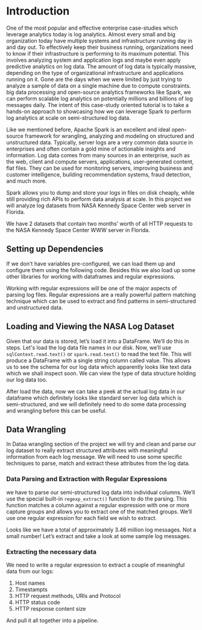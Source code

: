 # Introduction

One of the most popular and effective enterprise case-studies which leverage analytics today is log analytics. 
Almost every small and big organization today have multiple systems and infrastructure running day in and day out. 
To effectively keep their business running, organizations need to know if their infrastructure is performing to its maximum potential. 
This involves analyzing system and application logs and maybe even apply predictive analytics on log data. 
The amount of log data is typically massive, depending on the type of organizational infrastructure and applications running on it. 
Gone are the days when we were limited by just trying to analyze a sample of data on a single machine due to compute constraints.
big data processing and open-source analytics frameworks like Spark, we can perform scalable log analytics on 
potentially millions and billions of log messages daily. The intent of this case-study oriented tutorial is to take a 
hands-on approach to showcasing how we can leverage Spark to perform log analytics at scale on semi-structured log data.

Like we mentioned before, Apache Spark is an excellent and ideal open-source framework for wrangling, 
analyzing and modeling on structured and unstructured data. Typically, server logs are a very common data source in 
enterprises and often contain a gold mine of actionable insights and information. 
Log data comes from many sources in an enterprise, such as the web, client and compute servers, 
applications, user-generated content, flat files. They can be used for monitoring servers, improving business and 
customer intelligence, building recommendation systems, fraud detection, and much more.

Spark allows you to dump and store your logs in files on disk cheaply, while still providing rich APIs to perform data analysis at scale.
In this project we will analyze log datasets from NASA Kennedy Space Center web server in Florida.

We have 2 datasets that contain two months’ worth of all HTTP requests to the NASA Kennedy Space Center WWW server in Florida.

## Setting up Dependencies
If we don't have variables pre-configured, we can load them up and configure them using the following code. 
Besides this we also load up some other libraries for working with dataframes and regular expressions.

Working with regular expressions will be one of the major aspects of parsing log files. 
Regular expressions are a really powerful pattern matching technique which can be used to extract and find patterns
in semi-structured and unstructured data.

## Loading and Viewing the NASA Log Dataset
Given that our data is stored, let’s load it into a DataFrame. We’ll do this in steps. Let's load the log data file names in our disk.
Now, we’ll use `sqlContext.read.text()` or `spark.read.text()` to read the text file. 
This will produce a DataFrame with a single string column called value.
This allows us to see the schema for our log data which apparently looks like text data which we shall inspect soon. 
We can view the type of data structure holding our log data too.

After load the data, now we can take a peek at the actual log data in our dataframe which definitely looks like 
standard server log data which is semi-structured, and we will definitely need to do some data processing and 
wrangling before this can be useful.

## Data Wrangling
In Dataa wrangling section of the project we will try and clean and parse our log dataset to really extract structured
attributes with meaningful information from each log message.
We will need to use some specific techniques to parse, match and extract these attributes from the log data.

### Data Parsing and Extraction with Regular Expressions
we have to parse our semi-structured log data into individual columns. 
We’ll use the special built-in `regexp_extract()` function to do the parsing. 
This function matches a column against a regular expression with one or more capture groups and allows you to extract
one of the matched groups. We’ll use one regular expression for each field we wish to extract.

Looks like we have a total of approximately 3.46 million log messages. Not a small number! Let’s extract and take a 
look at some sample log messages.

### Extracting the necessary data
We need to write a regular expression to extract a couple of meaningful data from our logs:
1. Host names
2. Timestampts
3. HTTP request methods, URIs and Protocol
4. HTTP status code
5. HTTP response content size

And pull it all together into a pipeline.
